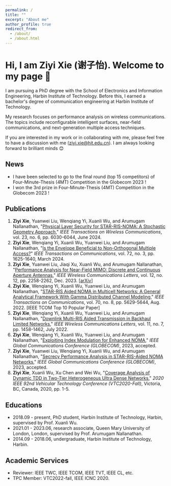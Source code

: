 ```yaml
---
permalink: /
title: ""
excerpt: "About me"
author_profile: true
redirect_from: 
  - /about/
  - /about.html
---
```


Hi, I am Ziyi Xie \(谢子怡\). Welcome to my page 👋 <a name ="about-me"> </a>
=====

I am pursuing a PhD degree with the School of Electronics and Information Engineering, Harbin Institute of Technology. Before this, I earned a bachelor's degree of communication engineering at Harbin Institute of Technology.

My research focuses on performance analysis on wireless communications. The topics include reconfigurable intelligent surfaces, near-field communications, and next-generation multiple access techniques.

If you are interested in my work or in collaborating with me, please feel free to have a discussion with me (ziyi.xie@hit.edu.cn). I am always looking forward to brilliant minds 😊 

News <a name ="news"> </a>
------
* I have been selected to go to the final round (top 15 competitors) of Four-Minute-Thesis (4MT) Competition in the Globecom 2023 !
* I won the 3rd prize in Four-Minute-Thesis (4MT) Competition in the Globecom 2023 !

Publications <a name ="publications"> </a>
------

1. **Ziyi Xie**, Yuanwei Liu, Wenqiang Yi, Xuanli Wu, and Arumugam Nallanathan, "[Physical Layer Security for STAR-RIS-NOMA: A Stochastic Geometry Approach](https://ieeexplore.ieee.org/document/10315044)," *IEEE Transactions on Wireless Communications*, vol. 23, no. 6, pp. 6030-6044, June 2024.
2. **Ziyi Xie**, Wenqiang Yi, Xuanli Wu, Yuanwei Liu, and Arumugam Nallanathan, "[Is the Envelope Beneficial to Non-Orthogonal Multiple Access?](https://ieeexplore.ieee.org/document/10329330)" *IEEE Transactions on Communications*, vol. 72, no. 3, pp. 1625-1640, March 2024.
3. **Ziyi Xie**, Yuanwei Liu, Jiaqi Xu, Xuanli Wu, and Arumugam Nallanathan, "[Performance Analysis for Near-Field MIMO: Discrete and Continuous Aperture Antennas](https://ieeexplore.ieee.org/document/10262267)," *IEEE Wireless Communications Letters*, vol. 12, no. 12, pp. 2258-2262, Dec. 2023. \[[arXiv](https://arxiv.org/abs/2304.06141)\]
4. **Ziyi Xie**, Wenqiang Yi, Xuanli Wu, Yuanwei Liu, and Arumugam Nallanathan, "[STAR-RIS Aided NOMA in Multicell Networks: A General Analytical Framework With Gamma Distributed Channel Modeling](https://ieeexplore.ieee.org/document/9808307)," *IEEE Transactions on Communications*, vol. 70, no. 8, pp. 5629-5644, Aug. 2022. \[IEEE TCOM Top 10 Popular Paper\]
5. **Ziyi Xie**, Wenqiang Yi, Xuanli Wu, Yuanwei Liu, and Arumugam Nallanathan, "[Downlink Multi-RIS Aided Transmission in Backhaul Limited Networks](https://ieeexplore.ieee.org/document/9772614)," *IEEE Wireless Communications Letters*, vol. 11, no. 7, pp. 1458-1462, July 2022.
6. **Ziyi Xie**, Wenqiang Yi, Xuanli Wu, Yuanwei Liu, and Arumugam Nallanathan, "[Exploiting Index Modulation for Enhanced NOMA](https://ieeexplore.ieee.org/document/10437466)," *IEEE Global Communications Conference (GLOBECOM)*, 2023, accepted.
7. **Ziyi Xie**, Yuanwei Liu, Wenqiang Yi, Xuanli Wu, and Arumugam Nallanathan, "[Secrecy Performance Analysis in STAR-RIS-Aided NOMA Networks](https://ieeexplore.ieee.org/document/10436902)," *IEEE Global Communications Conference (GLOBECOM)*, 2023, accepted.
8. **Ziyi Xie**, Xuanli Wu, Xu Chen and Wei Wu, "[Coverage Analysis of Dynamic TDD in Two-Tier Heterogeneous Ultra Dense Networks](https://ieeexplore.ieee.org/document/9348431)," *2020 IEEE 92nd Vehicular Technology Conference (VTC2020-Fall)*, Victoria, BC, Canada, 2020, pp. 1-5. 
 


Educations <a name ="educations"> </a>
------
* 2018.09 - present, PhD student, Harbin Institute of Technology, Harbin, supervised by Prof. Xuanli Wu.
* 2021.01 - 2023.06, research associate, Queen Mary University of London, London, supervised by Prof. Arumugam Nallanathan.
* 2014.09 - 2018.06, undergraduate, Harbin Institute of Technology, Harbin.


Academic Services <a name ="services"> </a>
------
* Reviewer: IEEE TWC, IEEE TCOM, IEEE TVT, IEEE CL, etc.
* TPC Member: VTC2022-fall, IEEE ICNC 2020.


